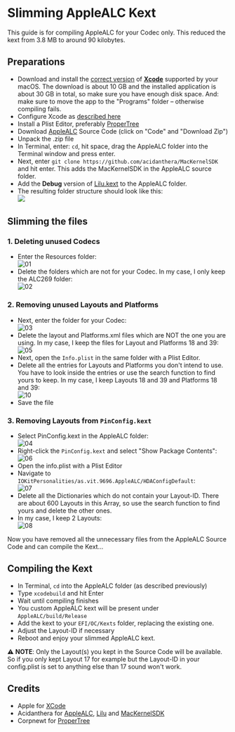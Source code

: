 # Slimming AppleALC Kext
This guide is for compiling AppleALC for your Codec only. This reduced the kext from 3.8 MB to around 90 kilobytes.

## Preparations
- Download and install the [correct version](https://developer.apple.com/support/xcode/) of [**Xcode**](https://developer.apple.com/download/all/?q=xcode) supported by your macOS. The download is about 10 GB and the installed application is about 30 GB in total, so make sure you have enough disk space. And: make sure to move the app to the "Programs" folder – otherwise compiling fails.
- Configure Xcode as [described here](https://github.com/5T33Z0/AppleALC-Guides/tree/main/AppleALC_Layout-ID#configuring-xcode)
- Install a Plist Editor, preferably [ProperTree](https://github.com/corpnewt/ProperTree)
- Download [AppleALC](https://github.com/acidanthera/AppleALC) Source Code (click on "Code" and "Download Zip") 
- Unpack the .zip file
- In Terminal, enter: `cd`, hit space, drag the AppleALC folder into the Terminal window and press enter.
- Next, enter `git clone https://github.com/acidanthera/MacKernelSDK` and hit enter. This adds the MacKernelSDK in the AppleALC source folder.
- Add the **Debug** version of [Lilu.kext](https://github.com/acidanthera/Lilu/releases) to the AppleALC folder.
- The resulting folder structure should look like this:</br>![](https://user-images.githubusercontent.com/76865553/173291777-9bc1285d-1ffa-479f-b7bf-b74cda6f23ae.png)

## Slimming the files

### 1. Deleting unused Codecs
- Enter the Resources folder:</br>![01](https://user-images.githubusercontent.com/76865553/174393266-55d3f7ff-9e97-46a0-bc8a-75c94c39eea5.png)
- Delete the folders which are not for your Codec. In my case, I only keep the ALC269 folder:</br>![02](https://user-images.githubusercontent.com/76865553/174393321-eae1f416-16de-4b08-b70a-260f7de7e9f9.png)

### 2. Removing unused Layouts and Platforms
- Next, enter the folder for your Codec:</br>![03](https://user-images.githubusercontent.com/76865553/174393366-9587befc-b27c-45f6-8cbd-6c7fcdcf68d7.png)
- Delete the layout and Platforms.xml files which are NOT the one you are using. In my case, I keep the files for Layout and Platforms 18 and 39:</br>![05](https://user-images.githubusercontent.com/76865553/174393427-9109b99b-de52-4ffe-b244-dd4b08e49a95.png)
- Next, open the `Info.plist` in the same folder with a Plist Editor.
- Delete all the entries for Layouts and Platforms you don't intend to use. You have to look inside the entries or use the search function to find yours to keep. In my case, I keep Layouts 18 and 39 and Platforms 18 and 39:</br>![10](https://user-images.githubusercontent.com/76865553/174393502-7fe9556e-26f9-4c73-936a-3cc024db4741.png)
- Save the file

### 3. Removing Layouts from `PinConfig.kext`
- Select PinConfig.kext in the AppleALC folder:</br>![04](https://user-images.githubusercontent.com/76865553/174393542-41458a9c-a33e-4d6d-91e3-94c0ecd05ae3.png)
- Right-click the `PinConfig.kext` and select "Show Package Contents":</br>![06](https://user-images.githubusercontent.com/76865553/174393581-d361874f-4539-4407-b208-5eb505ee2d66.png)
- Open the info.plist with a Plist Editor
- Navigate to `IOKitPersonalities/as.vit.9696.AppleALC/HDAConfigDefault`:</br>![07](https://user-images.githubusercontent.com/76865553/174393627-6784074e-94fd-4cc7-aabc-6a18bb5bc4e8.png)
- Delete all the Dictionaries which do not contain your Layout-ID. There are about 600 Layouts in this Array, so use the search function to find yours and delete the other ones.
- In my case, I keep 2 Layouts:</br>![08](https://user-images.githubusercontent.com/76865553/174393729-500ddaa2-07e7-40b4-abcb-1b5311cbd5d6.png)

Now you have removed all the unnecessary files from the AppleALC Source Code and can compile the Kext…

## Compiling the Kext
- In Terminal, `cd` into the AppleALC folder (as described previously)
- Type `xcodebuild` and hit Enter
- Wait until compiling finishes
- You custom AppleALC kext will be present under `AppleALC/build/Release`
- Add the kext to your `EFI/OC/Kexts` folder, replacing the existing one.
- Adjust the Layout-ID if necessary
- Reboot and enjoy your slimmed AppleALC kext.

:warning: **NOTE**: Only the Layout(s) you kept in the Source Code will be available. So if you only kept Layout 17 for example but the Layout-ID in your config.plist is set to anything else than 17 sound won't work.

## Credits
- Apple for [XCode](https://developer.apple.com/xcode/)
- Acidanthera for [AppleALC](https://github.com/acidanthera/AppleALC), [Lilu](https://github.com/acidanthera/Lilu) and [MacKernelSDK](https://github.com/acidanthera/MacKernelSDK)
- Corpnewt for [ProperTree](https://github.com/corpnewt/ProperTree)
